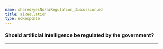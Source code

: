 ```yaml
---
name: shared/yesNo/aiRegulation_discussion.md
title: aiRegulation
type: noResponse
---
```


### Should artificial intelligence be regulated by the government?

---

